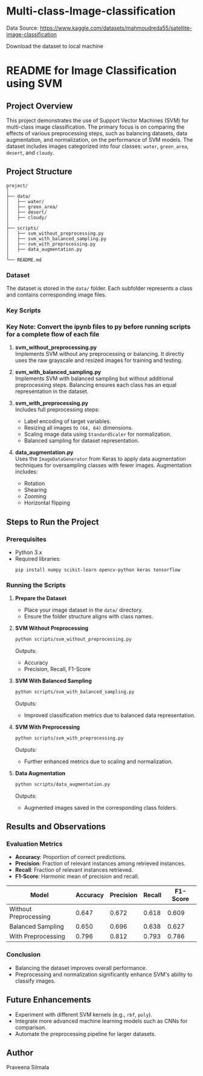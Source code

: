 # Multi-class-Image-classification

Data Source: https://www.kaggle.com/datasets/mahmoudreda55/satellite-image-classification

Download the dataset to local machine

# README for Image Classification using SVM

## Project Overview
This project demonstrates the use of Support Vector Machines (SVM) for multi-class image classification. The primary focus is on comparing the effects of various preprocessing steps, such as balancing datasets, data augmentation, and normalization, on the performance of SVM models. The dataset includes images categorized into four classes: `water`, `green_area`, `desert`, and `cloudy`.

## Project Structure
```
project/
│
├── data/
│   ├── water/
│   ├── green_area/
│   ├── desert/
│   ├── cloudy/
│
├── scripts/
│   ├── svm_without_preprocessing.py
│   ├── svm_with_balanced_sampling.py
│   ├── svm_with_preprocessing.py
│   ├── data_augmentation.py
│
└── README.md
```

### Dataset
The dataset is stored in the `data/` folder. Each subfolder represents a class and contains corresponding image files.

### Key Scripts
### Key Note: Convert the ipynb files to py before running scripts for a complete flow of each file
1. **svm_without_preprocessing.py**  
   Implements SVM without any preprocessing or balancing. It directly uses the raw grayscale and resized images for training and testing.  

2. **svm_with_balanced_sampling.py**  
   Implements SVM with balanced sampling but without additional preprocessing steps. Balancing ensures each class has an equal representation in the dataset.  

3. **svm_with_preprocessing.py**  
   Includes full preprocessing steps:
   - Label encoding of target variables.
   - Resizing all images to `(64, 64)` dimensions.
   - Scaling image data using `StandardScaler` for normalization.
   - Balanced sampling for dataset representation.

4. **data_augmentation.py**  
   Uses the `ImageDataGenerator` from Keras to apply data augmentation techniques for oversampling classes with fewer images. Augmentation includes:
   - Rotation
   - Shearing
   - Zooming
   - Horizontal flipping

## Steps to Run the Project
### Prerequisites
- Python 3.x
- Required libraries:
  ```
  pip install numpy scikit-learn opencv-python keras tensorflow
  ```

### Running the Scripts
1. **Prepare the Dataset**
   - Place your image dataset in the `data/` directory.
   - Ensure the folder structure aligns with class names.

2. **SVM Without Preprocessing**
   ```bash
   python scripts/svm_without_preprocessing.py
   ```
   Outputs:
   - Accuracy
   - Precision, Recall, F1-Score

3. **SVM With Balanced Sampling**
   ```bash
   python scripts/svm_with_balanced_sampling.py
   ```
   Outputs:
   - Improved classification metrics due to balanced data representation.

4. **SVM With Preprocessing**
   ```bash
   python scripts/svm_with_preprocessing.py
   ```
   Outputs:
   - Further enhanced metrics due to scaling and normalization.

5. **Data Augmentation**
   ```bash
   python scripts/data_augmentation.py
   ```
   Outputs:
   - Augmented images saved in the corresponding class folders.

## Results and Observations
### Evaluation Metrics
- **Accuracy**: Proportion of correct predictions.
- **Precision**: Fraction of relevant instances among retrieved instances.
- **Recall**: Fraction of relevant instances retrieved.
- **F1-Score**: Harmonic mean of precision and recall.

| Model                    | Accuracy | Precision | Recall | F1-Score |
|--------------------------|----------|-----------|--------|----------|
| Without Preprocessing    | 0.647    | 0.672     | 0.618  | 0.609    |
| Balanced Sampling        | 0.650    | 0.696     | 0.638  | 0.627    |
| With Preprocessing       | 0.796    | 0.812     | 0.793  | 0.786    |

### Conclusion
- Balancing the dataset improves overall performance.
- Preprocessing and normalization significantly enhance SVM's ability to classify images.

## Future Enhancements
- Experiment with different SVM kernels (e.g., `rbf`, `poly`).
- Integrate more advanced machine learning models such as CNNs for comparison.
- Automate the preprocessing pipeline for larger datasets.

## Author
Praveena Silmala  
